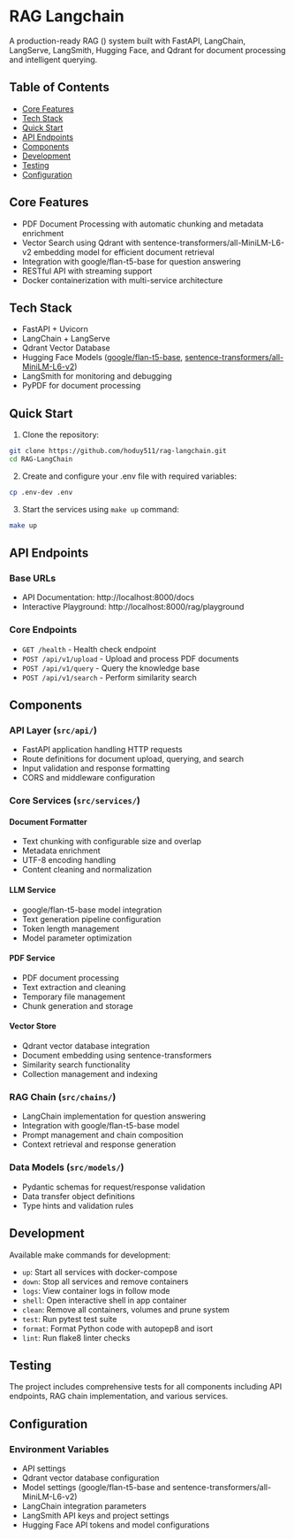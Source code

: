 # RAG Langchain
A production-ready RAG () system built with FastAPI, LangChain, LangServe, LangSmith, Hugging Face, and Qdrant for document processing and intelligent querying.


## Table of Contents
- [Core Features](#core-features)
- [Tech Stack](#tech-stack)
- [Quick Start](#quick-start)
- [API Endpoints](#api-endpoints)
- [Components](#Components)
- [Development](#development)
- [Testing](#testing)
- [Configuration](#configuration)


## Core Features
- PDF Document Processing with automatic chunking and metadata enrichment
- Vector Search using Qdrant with sentence-transformers/all-MiniLM-L6-v2 embedding model for efficient document retrieval
- Integration with google/flan-t5-base for question answering
- RESTful API with streaming support
- Docker containerization with multi-service architecture


## Tech Stack
- FastAPI + Uvicorn
- LangChain + LangServe
- Qdrant Vector Database
- Hugging Face Models ([google/flan-t5-base](https://huggingface.co/google/flan-t5-base), [sentence-transformers/all-MiniLM-L6-v2](https://huggingface.co/sentence-transformers/all-MiniLM-L6-v2))
- LangSmith for monitoring and debugging
- PyPDF for document processing


## Quick Start
1. Clone the repository:
```bash
git clone https://github.com/hoduy511/rag-langchain.git
cd RAG-LangChain
```

2. Create and configure your .env file with required variables:
```bash
cp .env-dev .env
```

3. Start the services using `make up` command:
```bash
make up
```


## API Endpoints
### Base URLs
- API Documentation: http://localhost:8000/docs
- Interactive Playground: http://localhost:8000/rag/playground

### Core Endpoints
- `GET /health` - Health check endpoint
- `POST /api/v1/upload` - Upload and process PDF documents
- `POST /api/v1/query` - Query the knowledge base  
- `POST /api/v1/search` - Perform similarity search


## Components
### API Layer (`src/api/`)
- FastAPI application handling HTTP requests
- Route definitions for document upload, querying, and search
- Input validation and response formatting
- CORS and middleware configuration

### Core Services (`src/services/`)
#### Document Formatter
- Text chunking with configurable size and overlap
- Metadata enrichment
- UTF-8 encoding handling
- Content cleaning and normalization

#### LLM Service
- google/flan-t5-base model integration
- Text generation pipeline configuration
- Token length management
- Model parameter optimization

#### PDF Service
- PDF document processing
- Text extraction and cleaning
- Temporary file management
- Chunk generation and storage

#### Vector Store
- Qdrant vector database integration
- Document embedding using sentence-transformers
- Similarity search functionality
- Collection management and indexing

### RAG Chain (`src/chains/`)
- LangChain implementation for question answering
- Integration with google/flan-t5-base model
- Prompt management and chain composition
- Context retrieval and response generation

### Data Models (`src/models/`)
- Pydantic schemas for request/response validation
- Data transfer object definitions
- Type hints and validation rules


## Development
Available make commands for development:
- `up`: Start all services with docker-compose
- `down`: Stop all services and remove containers
- `logs`: View container logs in follow mode
- `shell`: Open interactive shell in app container
- `clean`: Remove all containers, volumes and prune system
- `test`: Run pytest test suite
- `format`: Format Python code with autopep8 and isort
- `lint`: Run flake8 linter checks


## Testing
The project includes comprehensive tests for all components including API endpoints, RAG chain implementation, and various services.


## Configuration
### Environment Variables
- API settings
- Qdrant vector database configuration
- Model settings (google/flan-t5-base and sentence-transformers/all-MiniLM-L6-v2)
- LangChain integration parameters
- LangSmith API keys and project settings
- Hugging Face API tokens and model configurations